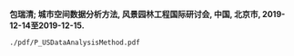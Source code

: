 **包瑞清; 城市空间数据分析方法, 风景园林工程国际研讨会, 中国, 北京市, 2019-12-14至2019-12-15.**

```pdf
./pdf/P_USDataAnalysisMethod.pdf
```